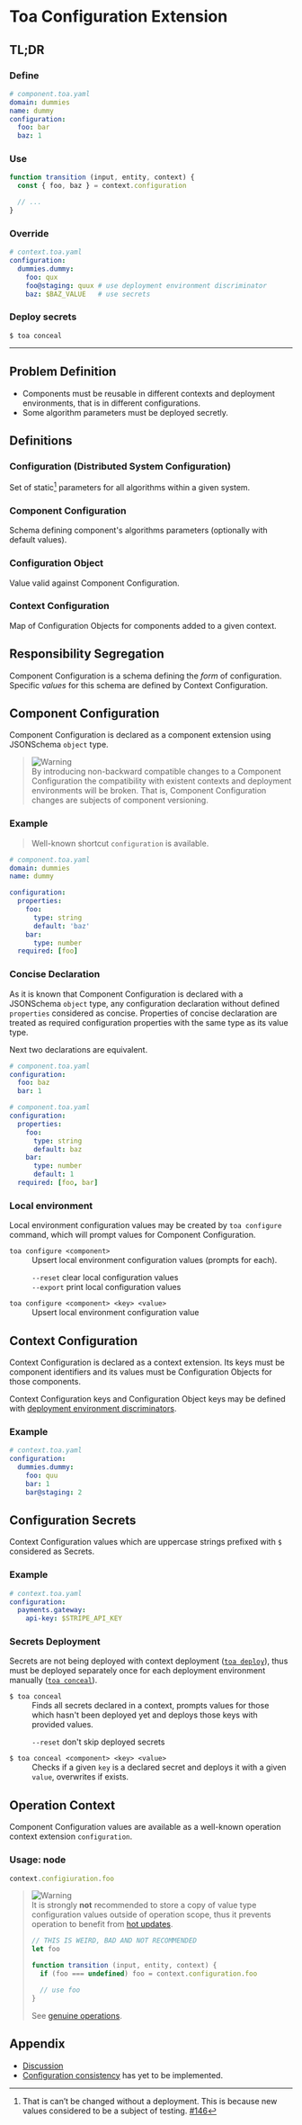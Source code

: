 # Toa Configuration Extension

## TL;DR

### Define

```yaml
# component.toa.yaml
domain: dummies
name: dummy
configuration:
  foo: bar
  baz: 1
```

### Use

```javascript
function transition (input, entity, context) {
  const { foo, baz } = context.configuration

  // ...
}
```

### Override

```yaml
# context.toa.yaml
configuration:
  dummies.dummy:
    foo: qux
    foo@staging: quux # use deployment environment discriminator
    baz: $BAZ_VALUE   # use secrets
```

### Deploy secrets

```shell
$ toa conceal
```

---

## Problem Definition

- Components must be reusable in different contexts and deployment environments, that is in different configurations.
- Some algorithm parameters must be deployed secretly.

## Definitions

### Configuration (Distributed System Configuration)

Set of static[^1] parameters for all algorithms within a given system.

### Component Configuration

Schema defining component's algorithms parameters (optionally with default values).

### Configuration Object

Value valid against Component Configuration.

### Context Configuration

Map of Configuration Objects for components added to a given context.

## Responsibility Segregation

Component Configuration is a schema defining the *form* of configuration. Specific *values* for this schema are
defined by Context Configuration.

## Component Configuration

Component Configuration is declared as a component extension using JSONSchema `object` type.

> ![Warning](https://img.shields.io/badge/Warning-yellow)<br/>
> By introducing non-backward compatible changes to a Component Configuration the compatibility with existent contexts
> and deployment environments will be broken. That is, Component Configuration changes are subjects of component
> versioning.

### Example

> Well-known shortcut `configuration` is available.

```yaml
# component.toa.yaml
domain: dummies
name: dummy

configuration:
  properties:
    foo:
      type: string
      default: 'baz'
    bar:
      type: number
  required: [foo]
```

### Concise Declaration

As it is known that Component Configuration is declared with a JSONSchema `object` type, any configuration declaration
without defined `properties` considered as concise. Properties of concise declaration are treated as required
configuration properties with the same type as its value type.

Next two declarations are equivalent.

```yaml
# component.toa.yaml
configuration:
  foo: baz
  bar: 1
```

```yaml
# component.toa.yaml
configuration:
  properties:
    foo:
      type: string
      default: baz
    bar:
      type: number
      default: 1
  required: [foo, bar]
```

### Local environment

Local environment configuration values may be created by `toa configure` command, which will prompt values for Component
Configuration.

<dl>
<dt><code>toa configure &lt;component&gt;</code></dt>
<dd>Upsert local environment configuration values (prompts for each).

<code>--reset</code> clear local configuration values<br/>
<code>--export</code> print local configuration values
</dd>
<dt><code>toa configure &lt;component&gt; &lt;key&gt; &lt;value&gt;</code></dt>
<dd>Upsert local environment configuration value</dd>
</dl>

## Context Configuration

Context Configuration is declared as a context extension. Its keys must be component identifiers and its values must be
Configuration Objects for those components.

Context Configuration keys and Configuration Object keys may be defined with [deployment environment discriminators](#).

### Example

```yaml
# context.toa.yaml
configuration:
  dummies.dummy:
    foo: quu
    bar: 1
    bar@staging: 2
```

## Configuration Secrets

Context Configuration values which are uppercase strings prefixed with `$` considered as Secrets.

### Example

```yaml
# context.toa.yaml
configuration:
  payments.gateway:
    api-key: $STRIPE_API_KEY
```

### Secrets Deployment

Secrets are not being deployed with context deployment ([`toa deploy`](#)), thus must be deployed
separately once for each deployment environment manually ([`toa conceal`](#)).

<dl>

<dt><code>$ toa conceal</code></dt>
<dd>Finds all secrets declared in a context, prompts values for those which hasn't been deployed yet and 
deploys those keys with provided values.

<code>--reset</code> don't skip deployed secrets</dd>

<dt><code>$ toa conceal &lt;component&gt; &lt;key&gt; &lt;value&gt;</code></dt>
<dd>Checks if a given <code>key</code> is a declared secret and deploys it with a given <code>value</code>, overwrites if exists.</dd>

</dl>

## Operation Context

Component Configuration values are available as a well-known operation context extension `configuration`.

### Usage: node

```javascript
context.configiuration.foo
```

> ![Warning](https://img.shields.io/badge/Warning-yellow)<br/>
> It is strongly **not** recommended to store a copy of value type configuration values outside of operation scope, thus
> it prevents operation to benefit from [hot updates](#).
>
> ```javascript
> // THIS IS WEIRD, BAD AND NOT RECOMMENDED
> let foo
> 
> function transition (input, entity, context) {
>   if (foo === undefined) foo = context.configuration.foo
> 
>   // use foo
> }
> ```
> See [genuine operations](#).

## Appendix

- [Discussion](./docs/discussion.md)
- [Configuration consistency](./docs/consistency.md) has yet to be implemented.

[^1]: That is can’t be changed without a deployment. This is because new values considered to be a subject of
testing. [#146](https://github.com/toa-io/toa/issues/146)
